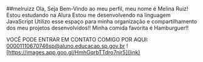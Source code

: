 ##melruizz
Ola, Seja Bem-Vindo ao meu perfil, meu nome é Melina Ruiz!
Estou estudando na Alura
Estou me desenvolvendo na linguagem JavaScript
Utilizo esse espaço para minha organização e compartilhamento dos meu projetos desenvolvidos!!
Minha comida favorita é Hamburguer!!

VOCÊ PODE ENTRAR EM CONTATO COMIGO POR AQUI:
00001110670746sp@aluno.educacao.sp.gov.br
![https://images.app.goo.gl/HmhGqrbTTdro7njr5](link)
